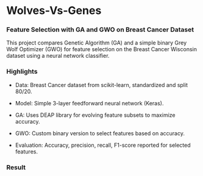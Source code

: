 # Wolves-Vs-Genes

### Feature Selection with GA and GWO on Breast Cancer Dataset
This project compares Genetic Algorithm (GA) and a simple binary Grey Wolf Optimizer (GWO) for feature selection on the Breast Cancer Wisconsin dataset using a neural network classifier.


### Highlights
- Data: Breast Cancer dataset from scikit-learn, standardized and split 80/20.

- Model: Simple 3-layer feedforward neural network (Keras).

- GA: Uses DEAP library for evolving feature subsets to maximize accuracy.

- GWO: Custom binary version to select features based on accuracy.

- Evaluation: Accuracy, precision, recall, F1-score reported for selected features.




### Result 
